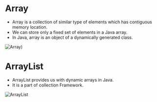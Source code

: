 # Array

- Array is a collection of similar type of elements which has contiguous memory location.
- We can store only a fixed set of elements in a Java array.
- In Java, array is an object of a dynamically generated class.

![Array](https://media.geeksforgeeks.org/wp-content/uploads/Arrays1.png))


# ArrayList

- ArrayList provides us with dynamic arrays in Java.
- It is a part of collection Framework.

![ArrayList](https://www.scientecheasy.com/wp-content/uploads/2018/11/arraylist-diagram.png)
